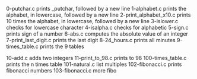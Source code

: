 0-putchar.c prints _putchar, followed by a new line
1-alphabet.c prints the alphabet, in lowercase, followed by a new line
2-print_alphabet_x10.c prints 10 times the alphabet, in lowercase, followed by a new line
3-islower.c checks for lowercase character
4-isalpha.c checks for alphabetic
5-sign.c prints sign of a number
6-abs.c computes the absolute value of an integer
7-print_last_digit.c prints the last digit
8-24_hours.c prints all minutes
9-times_table.c prints the 9 tables

10-add.c adds two integers
11-print_to_98.c prints to 98
100-times_table.c prints the n times table
101-natural.c list multiples
102-fibonacci.c prints fibonacci numbers
103-fibonacci.c more fibo

